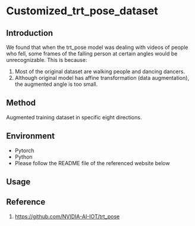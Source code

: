 # Customized_trt_pose_dataset
## Introduction
We found that when the trt_pose model was dealing with videos of people who fell, some frames of the falling person at certain angles would be unrecognizable. This is because:
1. Most of the original dataset are walking people and dancing dancers.
2. Although original model has affine transformation (data augmentation), the augmented angle is too small.
 
## Method
Augmented training dataset in specific eight directions.

## Environment
- Pytorch
- Python
- Please follow the README file of the referenced website below

## Usage

## Reference
1. https://github.com/NVIDIA-AI-IOT/trt_pose

